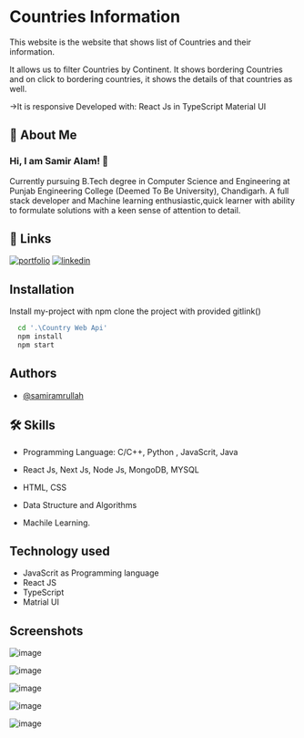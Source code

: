 
# Countries Information

This website is the website that shows list of Countries and their information.

It allows us to filter Countries by Continent.
It shows bordering Countries and on click to bordering countries,
it shows the details of that countries as well.

->It is responsive
Developed with:
React Js in TypeScript
Material UI


## 🚀 About Me
### Hi, I am Samir Alam! 👋
Currently pursuing B.Tech degree in Computer Science and Engineering at Punjab Engineering College (Deemed To Be University), Chandigarh.
A full stack developer and Machine learning enthusiastic,quick learner with ability to formulate solutions with a keen sense of attention to detail. 


## 🔗 Links
[![portfolio](https://img.shields.io/badge/my_portfolio-000?style=for-the-badge&logo=ko-fi&logoColor=white)](https://github.com/samiramrullah)
[![linkedin](https://img.shields.io/badge/linkedin-0A66C2?style=for-the-badge&logo=linkedin&logoColor=white)](https://www.linkedin.com/in/samir-alam-52b59a12a/)


## Installation

Install my-project with npm
clone the project with provided gitlink()
```bash
  cd '.\Country Web Api'
  npm install
  npm start
```
 
    
## Authors

- [@samiramrullah](https://github.com/samiramrullah)


## 🛠 Skills
- Programming Language: C/C++, Python , JavaScrit, Java

- React Js, Next Js, Node Js, MongoDB, MYSQL

- HTML, CSS

- Data Structure and Algorithms

- Machile Learning.


## Technology used
- JavaScrit as Programming language
- React JS
- TypeScript
- Matrial UI
## Screenshots
![image](https://user-images.githubusercontent.com/74055996/176961382-941c18d2-5bd2-48d2-991f-b45458dd347a.png)

![image](https://user-images.githubusercontent.com/74055996/176961532-04888e2a-e2cb-4b6a-a7aa-887c103e636d.png)

![image](https://user-images.githubusercontent.com/74055996/176961641-a72c2203-7d8e-474d-b365-354aa15cee74.png)

![image](https://user-images.githubusercontent.com/74055996/176961689-69c84417-3978-49bb-b1fe-542bcce6a2cc.png)

![image](https://user-images.githubusercontent.com/74055996/176961746-7a0b163d-7542-4003-b76c-93e336f3fa12.png)
